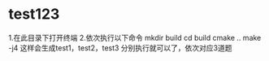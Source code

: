 # test123
1.在此目录下打开终端
2.依次执行以下命令
mkdir build
cd build
cmake ..
make -j4
这样会生成test1，test2，test3
分别执行就可以了，依次对应3道题

